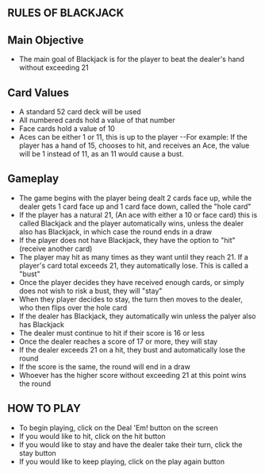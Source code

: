 ## RULES OF BLACKJACK

## Main Objective
* The main goal of Blackjack is for the player to beat the dealer's hand without exceeding 21

## Card Values
* A standard 52 card deck will be used
* All numbered cards hold a value of that number
* Face cards hold a value of 10 
* Aces can be either 1 or 11, this is up to the player
    --For example: If the player has a hand of 15, chooses to hit, and receives an Ace, the value will be 1 instead of 11,
      as an 11 would cause a bust.

## Gameplay
* The game begins with the player being dealt 2 cards face up, while the dealer gets 1 card face up and 1 card face down, called the "hole card"
* If the player has a natural 21, (An ace with either a 10 or face card) this is called Blackjack and the player automatically wins, unless
  the dealer also has Blackjack, in which case the round ends in a draw
* If the player does not have Blackjack, they have the option to "hit" (receive another card)
* The player may hit as many times as they want until they reach 21. If a player's card total exceeds 21, they automatically lose. This is called a "bust"
* Once the player decides they have received enough cards, or simply does not wish to risk a bust, they will "stay"
* When they player decides to stay, the turn then moves to the dealer, who then flips over the hole card
* If the dealer has Blackjack, they automatically win unless the palyer also has Blackjack
* The dealer must continue to hit if their score is 16 or less
* Once the dealer reaches a score of 17 or more, they will stay
* If the dealer exceeds 21 on a hit, they bust and automatically lose the round
* If the score is the same, the round will end in a draw
* Whoever has the higher score without exceeding 21 at this point wins the round


## HOW TO PLAY
* To begin playing, click on the Deal 'Em! button on the screen
* If you would like to hit, click on the hit button
* If you would like to stay and have the dealer take their turn, click the stay button
* If you would like to keep playing, click on the play again button